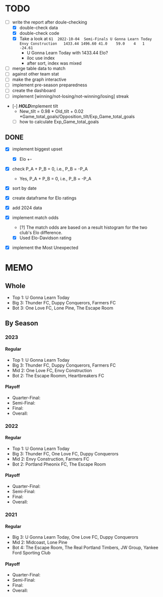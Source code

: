# TODO
- [ ] write the report after doule-checking
    - [x] double-check data
    - [x] double-check code
    - [x] Take a look at ```61	2022-10-04	Semi-Finals	U Gonna Learn Today	Envy Construction	1433.44	1496.60	41.0	59.0	4	1	-24.61```
        - U Gonna Learn Today with 1433.44 Elo?
        - iloc use index
        - after sort, index was mixed

- [ ] merge table data to match
- [ ] against other team stat
- [ ] make the graph interactive
- [ ] implement pre-season preparedness
- [ ] create the dashboard
- [ ] implement [winning/not-losing/not-winning/losing] streak

- [-] ***HOLD***implement tilt
    - New_tilt = 0.98 * Old_tilt + 0.02 *Game_total_goals/Opposition_tilt/Exp_Game_total_goals
    - [ ] how to calculate Exp_Game_total_goals

## DONE
- [x] implement biggest upset
    - [x] Elo +-
- [x] check P_A + P_B = 0, i.e., P_B = -P_A
    - Yes, P_A + P_B = 0, i.e., P_B = -P_A
- [x] sort by date
- [x] create dataframe for Elo ratings
- [x] add 2024 data
- [x] implement match odds
    - [?] The match odds are based on a result histogram for the two club's Elo difference.
    - [x] Used Elo-Davidson rating
- [x] implement the Most Unexpected




# MEMO
## Whole 
- Top 1: U Gonna Learn Today
- Big 3: Thunder FC, Duppy Conquerors, Farmers FC
- Bot 3: One Love FC, Lone Pine, The Escape Room



## By Season
### 2023
#### Regular
- Top 1: U Gonna Learn Today
- Big 3: Thunder FC, Duppy Conquerors, Farmers FC
- Mid 2: One Love FC, Envy Construction
- Bot 2: The Escape Roomm, Heartbreakers FC

#### Playoff
- Quarter-Final:
- Semi-Final:
- Final:
- Overall:


### 2022
#### Regular
- Top 1: U Gonna Learn Today
- Big 3: Thunder FC, One Love FC, Duppy Conquerors
- Mid 2: Envy Construction, Farmers FC
- Bot 2: Portland Pheonix FC, The Escape Room

#### Playoff
- Quarter-Final:
- Semi-Final:
- Final:
- Overall:


### 2021
#### Regular
- Big 3: U Gonna Learn Today, One Love FC, Duppy Conquerors
- Mid 2: Midcoast, Lone Pine
- Bot 4: The Escape Room, The Real Portland Timbers, JW Group, Yankee Ford Sporting Club

#### Playoff
- Quarter-Final:
- Semi-Final:
- Final:
- Overall: